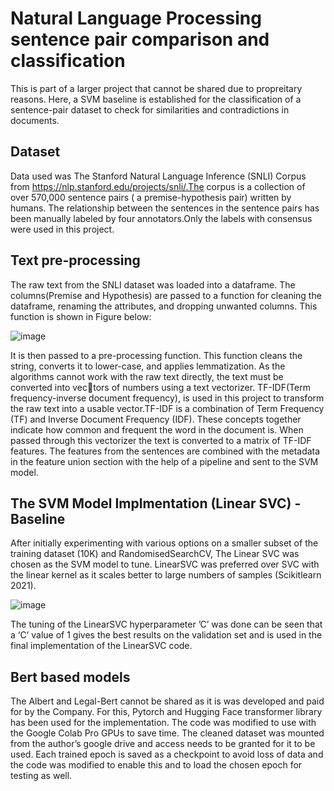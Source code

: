# Natural Language Processing sentence pair comparison and classification 
This is part of a larger project that cannot be shared due to propreitary reasons. Here, a SVM baseline is established for the classification of a sentence-pair dataset to check for similarities and contradictions in documents. 

## Dataset
Data used was The Stanford Natural Language Inference (SNLI) Corpus from https://nlp.stanford.edu/projects/snli/.The corpus is a collection of
over 570,000 sentence pairs ( a premise-hypothesis pair) written by humans. The relationship
between the sentences in the sentence pairs has been manually labeled by four annotators.Only the labels with consensus were used
in this project.

## Text pre-processing

The raw text from the SNLI dataset was loaded into a dataframe. The columns(Premise and Hypothesis) are passed to a function for cleaning the dataframe, renaming the attributes, and
dropping unwanted columns. This function is shown in Figure below:

![image](https://github.com/Surya-LR/NaturalLanguageProcessing_SVM_Baseline/assets/77691667/55db6317-f3db-4399-ad7e-d7654a0a4c2f)


It is then passed to a pre-processing function. This function cleans the string, converts it to lower-case, and applies
lemmatization. As the algorithms cannot work with the raw text directly, the text must be converted into vectors of numbers using a text vectorizer. TF-IDF(Term frequency-inverse document frequency),
is used in this project to transform the raw text into a usable vector.TF-IDF is a combination of Term Frequency (TF) and Inverse Document Frequency (IDF). These concepts together indicate
how common and frequent the word in the document is. When passed through this vectorizer the text is converted to a matrix of TF-IDF features. The features from the sentences are combined with the metadata in the feature union section
with the help of a pipeline and sent to the SVM model. 

## The SVM Model Implmentation (Linear SVC) - Baseline

After initially experimenting with various options on a smaller subset of the training dataset (10K)
and RandomisedSearchCV, The Linear SVC was chosen as the SVM model to tune. LinearSVC was preferred over SVC with the linear kernel as it scales better to large numbers of samples
(Scikitlearn 2021).

![image](https://github.com/Surya-LR/NaturalLanguageProcessing_SVM_Baseline/assets/77691667/a39f8ddf-4d31-4428-ada5-39a9fc0b58f7)

The tuning of the LinearSVC hyperparameter ’C’ was done can be seen that a ‘C’ value of 1 gives the best results on the validation set and is
used in the final implementation of the LinearSVC code.


## Bert based models

The Albert and Legal-Bert cannot be shared as it is was developed and paid for by the Company. For this, Pytorch and Hugging Face transformer library has been used for the implementation. The
code was modified to use with the Google Colab Pro GPUs to save time. The cleaned dataset was mounted from the author’s google drive and access needs to be granted for it to be used. Each trained epoch is saved as a checkpoint to avoid loss of data and the code was modified to enable this and to load the chosen epoch for testing as well.


